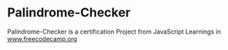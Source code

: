 # Palindrome-Checker
Palindrome-Checker is a certification Project from JavaScript Learnings in www.freecodecamp.org
